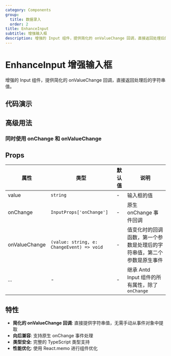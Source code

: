 ```yaml
---
category: Components
group:
  title: 数据录入
  order: 2
title: EnhanceInput
subtitle: 增强输入框
description: 增强的 Input 组件，提供简化的 onValueChange 回调，直接返回处理后的字符串值。
---
```


# EnhanceInput 增强输入框

增强的 Input 组件，提供简化的 onValueChange 回调，直接返回处理后的字符串值。

## 代码演示

<code src="./demo/basic.tsx"></code>

## 高级用法

### 同时使用 onChange 和 onValueChange

<code src="./demo/with-onchange.tsx"></code>

## Props

| 属性          | 类型                                      | 默认值 | 说明                                                                   |
| ------------- | ----------------------------------------- | ------ | ---------------------------------------------------------------------- |
| value         | `string`                                  | -      | 输入框的值                                                             |
| onChange      | `InputProps['onChange']`                  | -      | 原生 onChange 事件回调                                                 |
| onValueChange | `(value: string, e: ChangeEvent) => void` | -      | 值变化时的回调函数，第一个参数是处理后的字符串值，第二个参数是原生事件 |
| ...           | -                                         | -      | 继承 Antd Input 组件的所有属性，除了 `onChange`                        |

## 特性

- **简化的 onValueChange 回调**: 直接提供字符串值，无需手动从事件对象中提取
- **向后兼容**: 支持原生 onChange 事件处理
- **类型安全**: 完整的 TypeScript 类型支持
- **性能优化**: 使用 React.memo 进行组件优化
